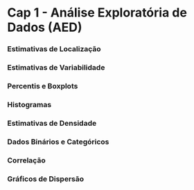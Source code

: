 # Cap 1 - Análise Exploratória de Dados (AED)

### Estimativas de Localização
### Estimativas de Variabilidade
### Percentis e Boxplots
### Histogramas
### Estimativas de Densidade
### Dados Binários e Categóricos
### Correlação
### Gráficos de Dispersão




